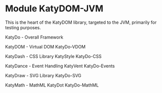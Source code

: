 # Module KatyDOM-JVM

This is the heart of the KatyDOM library, targeted to the JVM, primarily for testing purposes.


KatyDo - Overall Framework

KatyDOM - Virtual DOM
KatyDo-VDOM

KatyDash - CSS Library
KatyStyle
KatyDo-CSS

KatyDance - Event Handling
KatyVent
KatyDo-Events

KatyDraw - SVG Library
KatyDo-SVG

KatyMath - MathML
KatyDot
KatyDo-MathML


